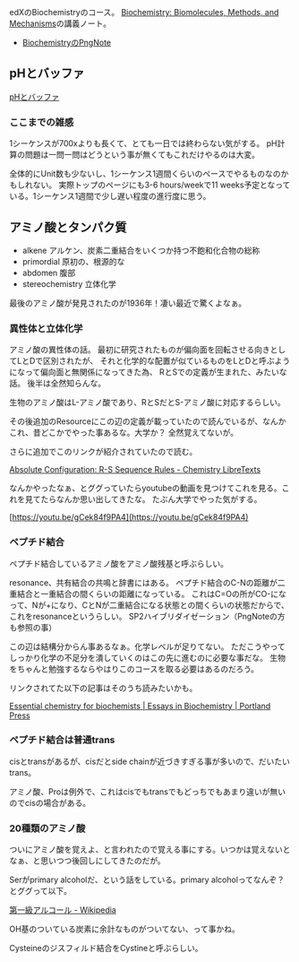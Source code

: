 edXのBiochemistryのコース。
[Biochemistry: Biomolecules, Methods, and Mechanisms](https://www.edx.org/course/biochemistry-biomolecules-methods-and-mechanisms-course-v1mitx705x3t2021)の講義ノート。

- [BiochemistryのPngNote](https://karino2.github.io/ImageGallery/Biochemistry705x.html)


## pHとバッファ

[pHとバッファ](pHとバッファ.md)

### ここまでの雑感

1シーケンスが700xよりも長くて、とても一日では終わらない気がする。
pH計算の問題は一問一問はどうという事が無くてもこれだけやるのは大変。

全体的にUnit数も少ないし、1シーケンス1週間くらいのペースでやるものなのかもしれない。
実際トップのページにも3-6 hours/weekで11 weeks予定となっている。1シーケンス1週間で少し遅い程度の進行度に思う。

## アミノ酸とタンパク質

- alkene アルケン、炭素二重結合をいくつか持つ不飽和化合物の総称
- primordial 原初の、根源的な
- abdomen 腹部
- stereochemistry 立体化学

最後のアミノ酸が発見されたのが1936年！凄い最近で驚くよなぁ。

### 異性体と立体化学

アミノ酸の異性体の話。
最初に研究されたものが偏向面を回転させる向きとしてLとDで区別されたが、
それと化学的な配置が似ているものをLとDと呼ぶようになって偏向面と無関係になってきた為、
RとSでの定義が生まれた、みたいな話。
後半は全然知らんな。

生物のアミノ酸はL-アミノ酸であり、RとSだとS-アミノ酸に対応するらしい。

その後追加のResourceにこの辺の定義が載っていたので読んでいるが、なんかこれ、昔どこかでやった事あるな。大学か？
全然覚えてないが。

さらに追加でこのリンクが紹介されていたので読む。

[Absolute Configuration: R-S Sequence Rules - Chemistry LibreTexts](https://chem.libretexts.org/Bookshelves/Organic_Chemistry/Supplemental_Modules_%28Organic_Chemistry%29/Chirality/Absolute_Configuration_R-S_Sequence_Rules)

なんかやったなぁ、とググっていたらyoutubeの動画を見つけてこれを見る。これを見てたらなんか思い出してきたな。
たぶん大学でやった気がする。

[https://youtu.be/gCek84f9PA4](https://youtu.be/gCek84f9PA4)

### ペプチド結合

ペプチド結合しているアミノ酸をアミノ酸残基と呼ぶらしい。

resonance、共有結合の共鳴と辞書にはある。
ペプチド結合のC-Nの距離が二重結合と一重結合の間くらいの距離になっている。
これはC=Oの所がCO-になって、Nが+になり、CとNが二重結合になる状態との間くらいの状態だからで、
これをresonanceというらしい。
SP2ハイブリダイゼーション（PngNoteの方も参照の事）

この辺は結構分からん事あるなぁ。化学レベルが足りてない。
ただこうやってしっかり化学の不足分を潰していくのはこの先に進むのに必要な事だな。
生物をちゃんと勉強するならやはりこのコースを取る必要はあるのだろう。

リンクされてた以下の記事はそのうち読みたいかも。

[Essential chemistry for biochemists | Essays in Biochemistry | Portland Press](https://portlandpress.com/essaysbiochem/article/61/4/401/78233/Essential-chemistry-for-biochemists)

### ペプチド結合は普通trans

cisとtransがあるが、cisだとside chainが近づきすぎる事が多いので、だいたいtrans。

アミノ酸、Proは例外で、これはcisでもtransでもどっちでもあまり違いが無いのでcisの場合がある。

### 20種類のアミノ酸

ついにアミノ酸を覚えよ、と言われたので覚える事にする。いつかは覚えないとなぁ、と思いつつ後回しにしてきたのだが。

Serがprimary alcoholだ、という話をしている。primary alcoholってなんぞ？とググって以下。

[第一級アルコール - Wikipedia](https://ja.wikipedia.org/wiki/%E7%AC%AC%E4%B8%80%E7%B4%9A%E3%82%A2%E3%83%AB%E3%82%B3%E3%83%BC%E3%83%AB)

OH基のついている炭素に余計なものがついてない、って事かね。

Cysteineのジスフィルド結合をCystineと呼ぶらしい。